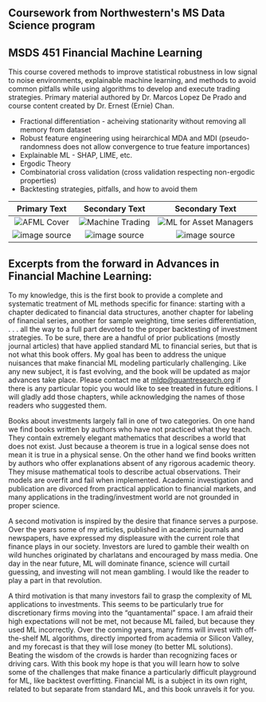 ## Coursework from Northwestern's MS Data Science program
## MSDS 451 Financial Machine Learning

This course covered methods to improve statistical robustness in low signal to noise environments, explainable machine learning, and methods to avoid common pitfalls while using algorithms to develop and execute trading strategies. Primary material authored by Dr. Marcos Lopez De Prado and course content created by Dr. Ernest (Ernie) Chan.
- Fractional differentiation - acheiving stationarity without removing all memory from dataset
- Robust feature engineering using heirarchical MDA and MDI (pseudo-randomness does not allow convergence to true feature importances)
- Explainable ML - SHAP, LIME, etc. 
- Ergodic Theory
- Combinatorial cross validation (cross validation respecting non-ergodic properties)
- Backtesting strategies, pitfalls, and how to avoid them


| Primary Text | Secondary Text | Secondary Text|
| :-----------: | :-----------: | :---------: |
| ![AFML Cover](https://user-images.githubusercontent.com/87036676/217150942-59ffa1f2-92f3-4f96-8fe2-158b1a522288.jpg) | ![Machine Trading](https://user-images.githubusercontent.com/87036676/217219544-d941d16f-0bd2-4abf-85c4-e5f29a3d82de.jpg)|![ML for Asset Managers](https://user-images.githubusercontent.com/87036676/217220363-b7611d34-22d2-4eda-8973-9720d96bc1db.jpg)|
|![image source](https://www.wiley.com/en-us/Advances+in+Financial+Machine+Learning-p-9781119482086)|![image source](https://www.wiley.com/en-us/Machine+Trading:+Deploying+Computer+Algorithms+to+Conquer+the+Markets-p-9781119219606)|![image source](https://www.cambridge.org/core/elements/abs/machine-learning-for-asset-managers/6D9211305EA2E425D33A9F38D0AE3545)|


## Excerpts from the forward in Advances in Financial Machine Learning:
To my knowledge, this is the first book to provide a complete and systematic treatment of ML methods specific for finance: starting with a chapter dedicated to financial data structures, another chapter for labeling of financial series, another for sample weighting, time series differentiation, . . . all the way to a full part devoted to the proper backtesting of investment strategies. To be sure, there are a handful of prior publications (mostly journal articles) that have applied standard ML to financial series, but that is not what this book offers. My goal has been to address the unique nuisances that make financial ML modeling particularly challenging. Like any new subject, it is fast evolving, and the book will be updated as major advances take place. Please contact me at mldp@quantresearch.org if there is any particular topic you would like to see treated in future editions. I will gladly add those chapters, while acknowledging the names of those readers who suggested them.

Books about investments largely fall in one of two categories. On one hand we find books written by authors who have not practiced what they teach. They contain extremely elegant mathematics that describes a world that does not exist. Just because a theorem is true in a logical sense does not mean it is true in a physical sense. On the other hand we find books written by authors who offer explanations absent of any rigorous academic theory. They misuse mathematical tools to describe actual observations. Their models are overfit and fail when implemented. Academic investigation and publication are divorced from practical application to financial markets, and many applications in the trading/investment world are not grounded in proper science.

A second motivation is inspired by the desire that finance serves a purpose. Over the years some of my articles, published in academic journals and newspapers, have expressed my displeasure with the current role that finance plays in our society. Investors are lured to gamble their wealth on wild hunches originated by charlatans and encouraged by mass media. One day in the near future, ML will dominate finance, science will curtail guessing, and investing will not mean gambling. I would like the reader to play a part in that revolution.

A third motivation is that many investors fail to grasp the complexity of ML applications to investments. This seems to be particularly true for discretionary firms moving into the “quantamental” space. I am afraid their high expectations will not be met, not because ML failed, but because they used ML incorrectly. Over the coming years, many firms will invest with off-the-shelf ML algorithms, directly imported from academia or Silicon Valley, and my forecast is that they will lose money (to better ML solutions). Beating the wisdom of the crowds is harder than recognizing faces or driving cars. With this book my hope is that you will learn how to solve some of the challenges that make finance a particularly difficult playground for ML, like backtest overfitting. Financial ML is a subject in its own right, related to but separate from standard ML, and this book unravels it for you.
